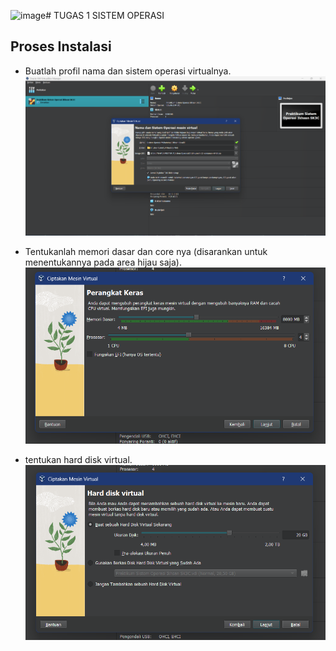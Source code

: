![image](https://github.com/user-attachments/assets/90f6d0e4-ccb4-4a71-982a-fc83026f4191)# TUGAS 1 SISTEM OPERASI

## Proses Instalasi

* Buatlah profil nama dan sistem operasi virtualnya.
![buat profil nama dan sistem operasi virtual](https://github.com/Hiratsuu/Muhammad-Ikhsan-Revaldi_09011282328060_Tugas-1_Praktikum-SO-/blob/main/Gambar%20(1).png?raw=true)

* Tentukanlah memori dasar dan core nya (disarankan untuk menentukannya pada area 
hijau saja). 
![Gambar menentukan memori dasar dan core](https://github.com/Hiratsuu/Muhammad-Ikhsan-Revaldi_09011282328060_Tugas-1_Praktikum-SO-/blob/main/Gambar%20(2).png?raw=true)

* tentukan hard disk virtual.
![menentukan hard disk virtual](https://github.com/Hiratsuu/Muhammad-Ikhsan-Revaldi_09011282328060_Tugas-1_Praktikum-SO-/blob/main/Gambar%20(3).png?raw=true)
